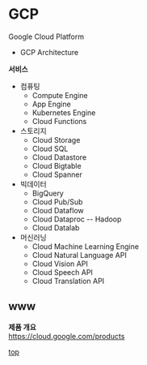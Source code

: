 # GCP
Google Cloud Platform   

- GCP Architecture


**서비스**
- 컴퓨팅
    - Compute Engine
    - App Engine
    - Kubernetes Engine
    - Cloud Functions
- 스토리지
    - Cloud Storage
    - Cloud SQL
    - Cloud Datastore
    - Cloud Bigtable
    - Cloud Spanner
- 빅데이터
    - BigQuery
    - Cloud Pub/Sub
    - Cloud Dataflow
    - Cloud Dataproc -- Hadoop
    - Cloud Datalab
- 머신러닝
    - Cloud Machine Learning Engine
    - Cloud Natural Language API
    - Cloud Vision API
    - Cloud Speech API
    - Cloud Translation API


## www

**제품 개요**   
https://cloud.google.com/products



[top](#)
